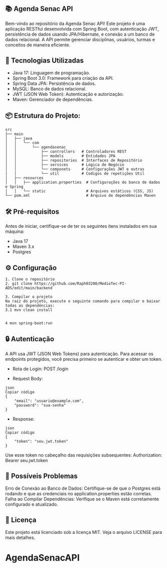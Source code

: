 ## 📚 Agenda Senac API
Bem-vindo ao repositório da Agenda Senac API! Este projeto é uma aplicação RESTful desenvolvida com Spring Boot, com autenticação JWT, persistência de dados usando JPA/Hibernate, e conexão a um banco de dados relacional. A API permite gerenciar disciplinas, usuários, turmas e conceitos de maneira eficiente.

## 🚀 Tecnologias Utilizadas
* Java 17: Linguagem de programação.
* Spring Boot 3.0: Framework para criação da API.
* Spring Data JPA: Persistência de dados.
* MySQL: Banco de dados relacional.
* JWT (JSON Web Token): Autenticação e autorização.
* Maven: Gerenciador de dependências.

## 📦 Estrutura do Projeto:
```
src
├── main
│   ├── java
│   │   └── com
│   │       └── agendasenac
│   │           ├── controllers   # Controladores REST
│   │           ├── models        # Entidades JPA
│   │           ├── repositories  # Interfaces de Repositório
│   │           ├── services      # Lógica de Negócio
│   │           └── componets     # Configurações JWT e outras 
|   |           └── util          # Codigos de repetições Util
│   ├── resources
│   │   ├── application.properties  # Configurações do banco de dados e Spring
│   │   └── static                  # Arquivos estáticos (CSS, JS)
└── pom.xml                         # Arquivo de dependências Maven
```


## 🛠️ Pré-requisitos
Antes de iniciar, certifique-se de ter os seguintes itens instalados em sua máquina:

* Java 17
* Maven 3.x
* Postgres

## ⚙️ Configuração

```
1. Clone o repositório
2. git clone https://github.com/Raph03200/MedioTec-PI-ADS/edit/main/backend

3. Compilar o projeto
Na raiz do projeto, execute o seguinte comando para compilar e baixar todas as dependências:
3.1 mvn clean install


4 mvn spring-boot:run
```

## 🔒 Autenticação
A API usa JWT (JSON Web Tokens) para autenticação. Para acessar os endpoints protegidos, você precisa primeiro se autenticar e obter um token.

* Rota de Login: POST /login

* Request Body:
```
json
Copiar código
{
    "email": "usuario@example.com",
    "password": "sua-senha"
}
```

* Response:
```
json
Copiar código
{
    "token": "seu.jwt.token"
}
```

Use esse token no cabeçalho das requisições subsequentes:
Authorization: Bearer seu.jwt.token

## 🛑 Possíveis Problemas
Erro de Conexão ao Banco de Dados: Certifique-se de que o Postgres está rodando e que as credenciais no application.properties estão corretas.
Falha ao Compilar Dependências: Verifique se o Maven está corretamente configurado e atualizado.


## 📄 Licença
Este projeto está licenciado sob a licença MIT. Veja o arquivo LICENSE para mais detalhes.


# AgendaSenacAPI
